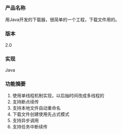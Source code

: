 ### 产品名称
用Java开发的下载器，很简单的一个工程，下载文件用的。
### 版本
2.0
### 实现
Java
### 功能摘要
1. 使用单线程机制实现，以后抽时间改成多线程的
2. 支持断点续传
3. 支持本地文件自动重命名
4. 下载文件创建使用先占式模式
5. 支持异步调用
6. 支持任务中断续传
